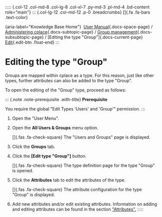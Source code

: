 ::::: {.col-12 .col-md-8 .col-lg-8 .col-xl-7 .py-md-3 .pl-md-4 .bd-content role="main"}
::: {.col-lg-12 .col-md-12 .p-0 .breadcrumbs}
[]{.fa .fa-bars .text-color}

[](https://docs.cplace.io/){aria-label="Knowledge Base Home"}  [User
Manual](/user-manual-en/){.docs-space-page} / [Administering
cplace](/user-manual-en/cplace-administrieren/){.docs-subtopic-page} /
[Group
management](/user-manual-en/cplace-administrieren/gruppenverwaltung/){.docs-subsubtopic-page}
/ [Editing the type \"Group\"]{.docs-current-page} [
Edit](https://github.com/collaborationfactory/cplace-doc-user-enu/blob/release/25.2/cplace-administrieren/gruppenverwaltung/typ-gruppe-bearbeiten.md){.edit-btn
.float-end}
:::

# Editing the type "Group"

Groups are mapped within cplace as a type. For this reason, just like
other types, further attributes can also be added to the type "Group".

To open the editing of the "Group" type, proceed as follows:

::: {.note .note-prerequisite .with-title}
**Prerequisite**

You require the global "Edit Types 'Users' and 'Group'" permission.
:::

1.  Open the "User Menu".

2.  Open the **All Users & Groups** menu option.

    []{.fas .fa-check-square} The "Users and Groups" page is displayed.

3.  Click the **Groups** tab.

4.  Click the **\[Edit type "Group"\]** button.

    []{.fas .fa-check-square} The type definition page for the type
    "Group" is opened.

5.  Click the **Attributes** tab to edit the attributes of the type.

    []{.fas .fa-check-square} The attribute configuration for the type
    "Group" is displayed.

6.  Add new attributes and/or edit existing attributes. Information on
    adding and editing attributes can be found in the section
    ["Attributes".](/user-manual-en/cplace-konfigurieren/attribute/)
:::::
